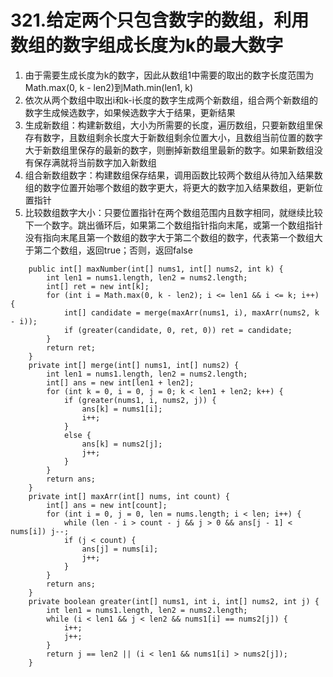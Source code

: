 # 321.给定两个只包含数字的数组，利用数组的数字组成长度为k的最大数字
1. 由于需要生成长度为k的数字，因此从数组1中需要的取出的数字长度范围为Math.max(0, k - len2)到Math.min(len1, k)
2. 依次从两个数组中取出i和k-i长度的数字生成两个新数组，组合两个新数组的数字生成候选数字，如果候选数字大于结果，更新结果
3. 生成新数组：构建新数组，大小为所需要的长度，遍历数组，只要新数组里保存有数字，且数组剩余长度大于新数组剩余位置大小，且数组当前位置的数字大于新数组里保存的最新的数字，则删掉新数组里最新的数字。如果新数组没有保存满就将当前数字加入新数组
4. 组合新数组数字：构建数组保存结果，调用函数比较两个数组从待加入结果数组的数字位置开始哪个数组的数字更大，将更大的数字加入结果数组，更新位置指针
5. 比较数组数字大小：只要位置指针在两个数组范围内且数字相同，就继续比较下一个数字。跳出循环后，如果第二个数组指针指向末尾，或第一个数组指针没有指向末尾且第一个数组的数字大于第二个数组的数字，代表第一个数组大于第二个数组，返回true；否则，返回false
```
    public int[] maxNumber(int[] nums1, int[] nums2, int k) {
        int len1 = nums1.length, len2 = nums2.length;
        int[] ret = new int[k];
        for (int i = Math.max(0, k - len2); i <= len1 && i <= k; i++) {
            int[] candidate = merge(maxArr(nums1, i), maxArr(nums2, k - i));
            if (greater(candidate, 0, ret, 0)) ret = candidate;
        }
        return ret;
    }
    private int[] merge(int[] nums1, int[] nums2) {
        int len1 = nums1.length, len2 = nums2.length;
        int[] ans = new int[len1 + len2];
        for (int k = 0, i = 0, j = 0; k < len1 + len2; k++) {
            if (greater(nums1, i, nums2, j)) {
                ans[k] = nums1[i];
                i++;
            }
            else {
                ans[k] = nums2[j];
                j++;
            }
        }
        return ans;
    }
    private int[] maxArr(int[] nums, int count) {
        int[] ans = new int[count];
        for (int i = 0, j = 0, len = nums.length; i < len; i++) {
            while (len - i > count - j && j > 0 && ans[j - 1] < nums[i]) j--;
            if (j < count) {
                ans[j] = nums[i];
                j++;
            }
        }
        return ans;
    }
    private boolean greater(int[] nums1, int i, int[] nums2, int j) {
        int len1 = nums1.length, len2 = nums2.length;
        while (i < len1 && j < len2 && nums1[i] == nums2[j]) {
            i++;
            j++;
        }
        return j == len2 || (i < len1 && nums1[i] > nums2[j]);
    }
```
